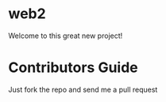 web2
===========
Welcome to this great new project!

Contributors Guide
====================

Just fork the repo and send me a pull request
